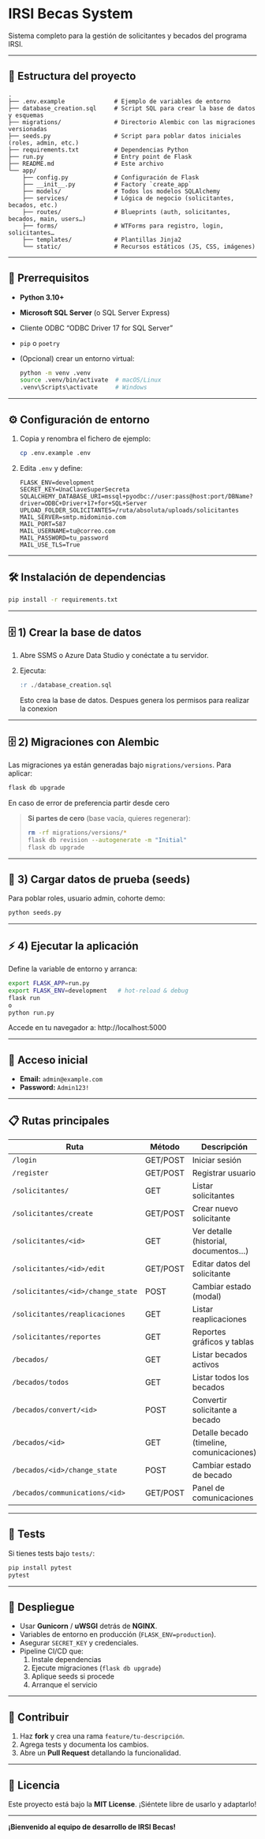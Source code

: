 # IRSI Becas System

Sistema completo para la gestión de solicitantes y becados del programa IRSI.

---

## 📂 Estructura del proyecto

```
.
├── .env.example              # Ejemplo de variables de entorno
├── database_creation.sql     # Script SQL para crear la base de datos y esquemas
├── migrations/               # Directorio Alembic con las migraciones versionadas
├── seeds.py                  # Script para poblar datos iniciales (roles, admin, etc.)
├── requirements.txt          # Dependencias Python
├── run.py                    # Entry point de Flask
├── README.md                 # Este archivo
└── app/
    ├── config.py             # Configuración de Flask
    ├── __init__.py           # Factory `create_app`
    ├── models/               # Todos los modelos SQLAlchemy
    ├── services/             # Lógica de negocio (solicitantes, becados, etc.)
    ├── routes/               # Blueprints (auth, solicitantes, becados, main, users…)
    ├── forms/                # WTForms para registro, login, solicitantes…
    ├── templates/            # Plantillas Jinja2
    └── static/               # Recursos estáticos (JS, CSS, imágenes)
```

---

## 🔧 Prerrequisitos

- **Python 3.10+**
- **Microsoft SQL Server** (o SQL Server Express)
- Cliente ODBC “ODBC Driver 17 for SQL Server”
- `pip` o `poetry`
- (Opcional) crear un entorno virtual:

  ```bash
  python -m venv .venv
  source .venv/bin/activate  # macOS/Linux
  .venv\Scripts\activate     # Windows
  ```

---

## ⚙️ Configuración de entorno

1. Copia y renombra el fichero de ejemplo:

   ```bash
   cp .env.example .env
   ```

2. Edita `.env` y define:
   ```dotenv
   FLASK_ENV=development
   SECRET_KEY=UnaClaveSuperSecreta
   SQLALCHEMY_DATABASE_URI=mssql+pyodbc://user:pass@host:port/DBName?driver=ODBC+Driver+17+for+SQL+Server
   UPLOAD_FOLDER_SOLICITANTES=/ruta/absoluta/uploads/solicitantes
   MAIL_SERVER=smtp.midominio.com
   MAIL_PORT=587
   MAIL_USERNAME=tu@correo.com
   MAIL_PASSWORD=tu_password
   MAIL_USE_TLS=True
   ```

---

## 🛠️ Instalación de dependencias

```bash
pip install -r requirements.txt
```

---

## 🗄️ 1) Crear la base de datos

1. Abre SSMS o Azure Data Studio y conéctate a tu servidor.
2. Ejecuta:

   ```sql
   :r ./database_creation.sql
   ```

   Esto crea la base de datos.
   Despues genera los permisos para realizar la conexion

---

## 🗄️ 2) Migraciones con Alembic

Las migraciones ya están generadas bajo `migrations/versions`. Para aplicar:

```bash
flask db upgrade
```

En caso de error de preferencia partir desde cero

> **Si partes de cero** (base vacía, quieres regenerar):
> ```bash
> rm -rf migrations/versions/*
> flask db revision --autogenerate -m "Initial"
> flask db upgrade
> ```

---

## 🌱 3) Cargar datos de prueba (seeds)

Para poblar roles, usuario admin, cohorte demo:

```bash
python seeds.py
```

---

## ⚡ 4) Ejecutar la aplicación

Define la variable de entorno y arranca:

```bash
export FLASK_APP=run.py
export FLASK_ENV=development   # hot‑reload & debug
flask run
o
python run.py
```

Accede en tu navegador a:  http://localhost:5000

---

## 🔑 Acceso inicial

- **Email:** `admin@example.com`
- **Password:** `Admin123!`

---

## 📋 Rutas principales

| Ruta                       | Método | Descripción                                |
|----------------------------|--------|--------------------------------------------|
| `/login`                   | GET/POST | Iniciar sesión                          |
| `/register`                | GET/POST | Registrar usuario                       |
| `/solicitantes/`           | GET    | Listar solicitantes                       |
| `/solicitantes/create`     | GET/POST | Crear nuevo solicitante                 |
| `/solicitantes/<id>`       | GET    | Ver detalle (historial, documentos…)      |
| `/solicitantes/<id>/edit`  | GET/POST | Editar datos del solicitante            |
| `/solicitantes/<id>/change_state` | POST | Cambiar estado (modal)             |
| `/solicitantes/reaplicaciones` | GET | Listar reaplicaciones                   |
| `/solicitantes/reportes`   | GET    | Reportes gráficos y tablas                |
| `/becados/`                | GET    | Listar becados activos                    |
| `/becados/todos`           | GET    | Listar todos los becados                  |
| `/becados/convert/<id>`    | POST   | Convertir solicitante a becado            |
| `/becados/<id>`            | GET    | Detalle becado (timeline, comunicaciones) |
| `/becados/<id>/change_state` | POST | Cambiar estado de becado                |
| `/becados/communications/<id>` | GET/POST | Panel de comunicaciones            |

---

## 🧪 Tests

Si tienes tests bajo `tests/`:

```bash
pip install pytest
pytest
```

---

## 🚀 Despliegue

- Usar **Gunicorn** / **uWSGI** detrás de **NGINX**.
- Variables de entorno en producción (`FLASK_ENV=production`).
- Asegurar `SECRET_KEY` y credenciales.
- Pipeline CI/CD que:
  1. Instale dependencias
  2. Ejecute migraciones (`flask db upgrade`)
  3. Aplique seeds si procede
  4. Arranque el servicio

---

## 🤝 Contribuir

1. Haz **fork** y crea una rama `feature/tu-descripción`.
2. Agrega tests y documenta los cambios.
3. Abre un **Pull Request** detallando la funcionalidad.

---

## 📜 Licencia

Este proyecto está bajo la **MIT License**. ¡Siéntete libre de usarlo y adaptarlo!

---

**¡Bienvenido al equipo de desarrollo de IRSI Becas!**
